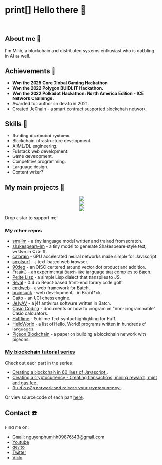 # print[] Hello there 👋

<br/>

## About me 📓
I'm Minh, a blockchain and distributed systems enthusiast who is dabbling in AI as well.

## Achievements 🎊
* **Won the 2025 Core Global Gaming Hackathon.**
* **Won the 2022 Polygon BUIDL IT Hackathon.**
* **Won the 2022 Polkadot Hackathon: North America Edition - ICE Network Challenge.**
* Awarded top author on dev.to in 2021. 
* Created JeChain - a smart contract supported blockchain network.

## Skills 💪
* Building distributed systems.
* Blockchain infrastructure development.
* AI/ML/DL engineering.
* Fullstack web development.
* Game development.
* Competitive programming.
* Language design.
* Content writer?

## My main projects 🤩
<div align="center">
  <a href="https://github.com/nguyenphuminh/JeChain"><img src="https://github-readme-stats.vercel.app/api/pin/?username=nguyenphuminh&repo=JeChain"/></a>
  <br/>
  <a href="https://github.com/nguyenphuminh/catniff"><img src="https://github-readme-stats.vercel.app/api/pin/?username=nguyenphuminh&repo=catniff"/></a>
  <br/>
  <a href="https://github.com/nguyenphuminh/smallm"><img src="https://github-readme-stats.vercel.app/api/pin/?username=nguyenphuminh&repo=smallm"/></a>
</div>

Drop a star to support me!

### My other repos
* [smallm](https://github.com/nguyenphuminh/smallm) - a tiny language model written and trained from scratch.
* [shakespeare-lm](https://github.com/nguyenphuminh/shakespeare-lm) - a tiny model to generate Shakespeare-style text, written in Catniff.
* [catbrain](https://github.com/nguyenphuminh/catbrain) - GPU accelerated neural networks made simple for Javascript.
* [smolsurf](https://github.com/nguyenphuminh/smolsurf) - a text-based web browser.
* [90deg](https://github.com/nguyenphuminh/90deg) - an OISC centered around vector dot product and addition.
* [FreakC](https://github.com/FreakC-Foundation/FreakC) - an experimental Batch-like language that compiles to Batch.
* [Petite Lisp](https://github.com/nguyenphuminh/petite-lisp) - a simple Lisp dialect that transpiles to JS.
* [Reval](https://github.com/nguyenphuminh/reval) - 0.4 kb React-based front-end library code golf.
* [cmdweb](https://github.com/nguyenphuminh/cmdweb) - a web framework for Batch.
* [brainsuck](https://github.com/nguyenphuminh/brainsuck) - web development... in Brainf*ck.
* [Catto](https://github.com/nguyenphuminh/Catto) - an UCI chess engine.
* [JellyAV](https://github.com/nguyenphuminh/JellyAV) - a j4f antivirus software written in Batch.
* [Casio Coding](https://github.com/nguyenphuminh/casio-coding) - documents on how to program on "non-programmable" Casio calculators.
* [Hufflime](https://github.com/nguyenphuminh/hufflime) - Sublime Text syntax highlighting for Huff.
* [HelloWorld](https://github.com/nguyenphuminh/HelloWorld) - a list of Hello, World! programs written in hundreds of languages.
* [Pigeon Blockchain](https://github.com/nguyenphuminh/Pigeon-Blockchain) - a paper on building a blockchain network with pigeons.

### [My blockchain tutorial series](https://dev.to/freakcdev297/series/15322)
Check out each part in the series:
* [Creating a blockchain in 60 lines of Javascript ](https://dev.to/freakcdev297/creating-a-blockchain-in-60-lines-of-javascript-5fka).
* [Creating a cryptocurrency - Creating transactions, mining rewards, mint and gas fee ](https://dev.to/freakcdev297/creating-transactions-mining-rewards-mint-and-gas-fee-5hhf).
* [Build a p2p network and release your cryptocurrency ](https://dev.to/freakcdev297/build-a-p2p-network-and-release-your-cryptocurrency-clf).

Or view source code of each part [here](https://github.com/nguyenphuminh/blockchain-tutorial).

## Contact ☎️
Find me on:
* Gmail: nguyenphuminh09876543@gmail.com
* [Youtube](https://www.youtube.com/channel/UCfoL6jxesUq0urUHBqXY1WA)
* [dev.to](https://dev.to/freakcdev297)
* [Twitter](https://twitter.com/NguynPhMinh8)
* [Viblo](https://viblo.asia/u/freakcdev)
